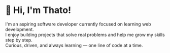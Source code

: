 # 👋 Hi, I'm Thato!

I'm an aspiring software developer currently focused on learning web development.  
I enjoy building projects that solve real problems and help me grow my skills step by step.  
Curious, driven, and always learning — one line of code at a time.

